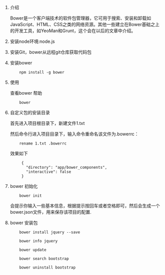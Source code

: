 1. 介绍

    Bower是一个客户端技术的软件包管理器，它可用于搜索、安装和卸载如JavaScript、HTML、CSS之类的网络资源。其他一些建立在Bower基础之上的开发工具，如YeoMan和Grunt，这个会在以后的文章中介绍。

2. 安装node环境:node.js

3. 安装Git，bower从远程git仓库获取代码包

4. 安装bower

    ```
        npm install -g bower
    ```

5. 使用

    查看bower 帮助

    ```
        bower
    ```

6. 自定义包的安装目录

   首先进入项目根目录下，新建文件1.txt

   然后命令行进入项目目录下，输入命令重命名该文件为.bowerrc：

   ```
       rename 1.txt .bowerrc
   ```

   效果如下

   ```
        {
          "directory": "app/bower_components",
          "interactive": false
        }
   ```

7. bower 初始化

    ```
        bower init
    ```
    会提示你输入一些基本信息，根据提示按回车或者空格即可，然后会生成一个bower.json文件，用来保存该项目的配置.

8. bower 安装包

    ```
        bower install jquery --save

        bower info jquery

        bower update

        bower search bootstrap

        bower uninstall bootstrap


    ```